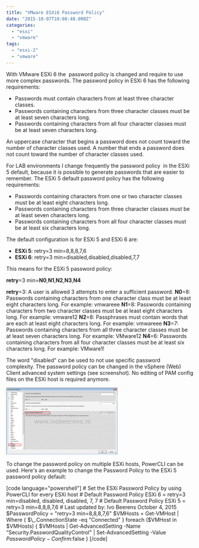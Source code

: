 ```yaml
---
title: "VMware ESXi6 Password Policy"
date: "2015-10-07T10:08:48.000Z"
categories: 
  - "esxi"
  - "vmware"
tags: 
  - "esxi-2"
  - "vmware"
---
```


With VMware ESXi 6 the  password policy is changed and require to use more complex passwords. The password policy in ESXi 6 has the following requirements:

- Passwords must contain characters from at least three character classes.
- Passwords containing characters from three character classes must be at least seven characters long.
- Passwords containing characters from all four character classes must be at least seven characters long.

An uppercase character that begins a password does not count toward the number of character classes used. A number that ends a password does not count toward the number of character classes used.

For LAB environments I change frequently the password policy  in the ESXi 5 default, because it is possible to generate passwords that are easier to remember. The ESXi 5 default password policy has the following requirements:

- Passwords containing characters from one or two character classes must be at least eight characters long.
- Passwords containing characters from three character classes must be at least seven characters long.
- Passwords containing characters from all four character classes must be at least six characters long.

The default configuration is for ESXi 5 and ESXi 6 are:

- **ESXi 5**: retry=3 min=8,8,8,7,6
- **ESXi 6**: retry=3 min=disabled,disabled,disabled,7,7

This means for the ESXi 5 password policy:

**retry**\=3 min=**N0**,**N1**,**N2**,**N3**,**N4**

**retry**\=3: A user is allowed 3 attempts to enter a sufficient password. **N0**\=8: Passwords containing characters from one character class must be at least eight characters long. For example: vmwareee **N1**\=8: Passwords containing characters from two character classes must be at least eight characters long. For example: vmware12 **N2**\=8: Passphrases must contain words that are each at least eight characters long. For example: vmwareee **N3**\=7: Passwords containing characters from all three character classes must be at least seven characters long. For example: VMware12 **N4**\=6: Passwords containing characters from all four character classes must be at least six characters long. For example: VMware1!

The word "disabled" can be used to not use specific password complexity. The password policy can be changed in the vSphere (Web) Client advanced system settings (see screenshot). No editing of PAM config files on the ESXi host is required anymore.

[![vsphere client](images/vsphere-client-300x180.png)](https://www.ivobeerens.nl/wp-content/uploads/2015/10/vsphere-client.png)

To change the password policy on multiple ESXi hosts, PowerCLI can be used. Here's an example to change the Password Policy to the ESXi 5 password policy default:

\[code language="powershell"\] # Set the ESXi Password Policy by using PowerCLI for every ESXi host # Default Password Policy ESXi 6 = retry=3 min=disabled, disabled, disabled, 7, 7 # Default Password Policy ESXi 5 = retry=3 min=8,8,8,7,6 # Last updated by: Ivo Beerens October 4, 2015 $PasswordPolicy = "retry=3 min=8,8,8,7,6" $VMHosts = Get-VMHost | Where { $\_.ConnectionState -eq "Connected" } foreach ($VMHost in $VMHosts) { $VMHosts | Get-AdvancedSetting -Name “Security.PasswordQualityControl" | Set-AdvancedSetting -Value $PasswordPolicy -Confirm:$false } \[/code\]
